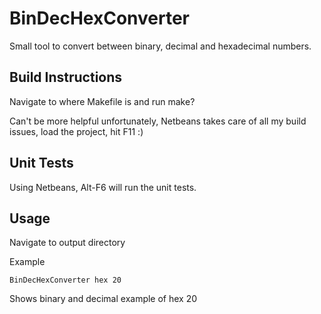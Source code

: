 BinDecHexConverter
==================

Small tool to convert between binary, decimal and hexadecimal numbers.


Build Instructions
------------------

Navigate to where Makefile is and run make?

Can't be more helpful unfortunately, Netbeans takes care of all my build issues, load the project, hit F11 :)


Unit Tests
---------

Using Netbeans, Alt-F6 will run the unit tests.


Usage
-----

Navigate to output directory

Example

```BinDecHexConverter hex 20```

Shows binary and decimal example of hex 20
